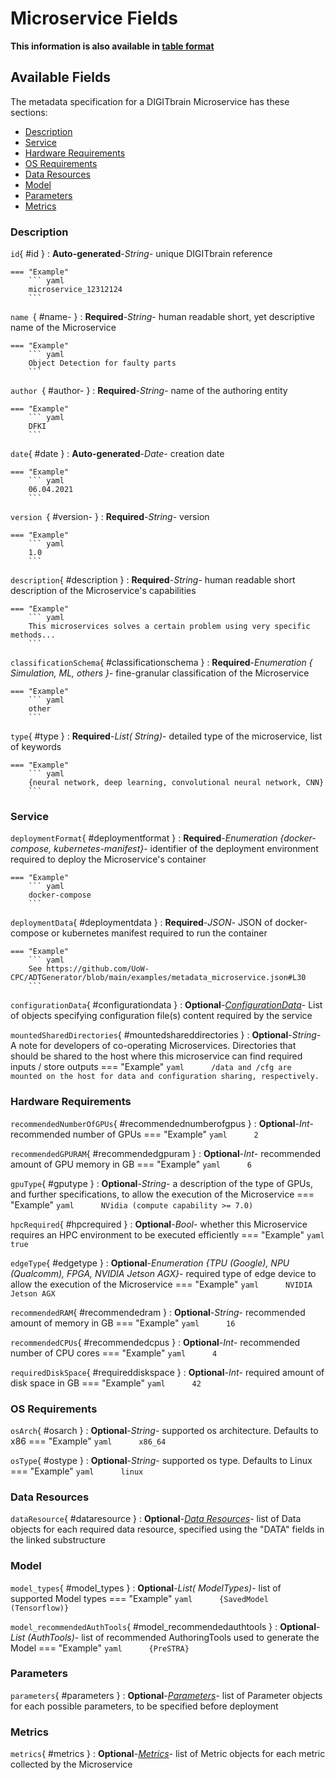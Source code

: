 <style>
  .md-content__button {
    display: none;
  }
</style>
# Microservice Fields

**This information is also available in [table format](/tables/microservice/)**


## Available Fields 

The metadata specification for a DIGITbrain Microservice
has these sections:

- [Description](#description)
- [Service](#service)
- [Hardware Requirements](#hardware-requirements)
- [OS Requirements](#os-requirements)
- [Data Resources](#data-resources)
- [Model](#model)
- [Parameters](#parameters)
- [Metrics](#metrics)


### Description


`id`{ #id }
:   **Auto-generated**-*String*- unique DIGITbrain reference

    === "Example"
        ``` yaml     
        microservice_12312124
        ```

`name `{ #name- }
:   **Required**-*String*- human readable short, yet descriptive name of the Microservice

    === "Example"
        ``` yaml     
        Object Detection for faulty parts
        ```

`author `{ #author- }
:   **Required**-*String*- name of the authoring entity

    === "Example"
        ``` yaml     
        DFKI
        ```

`date`{ #date }
:   **Auto-generated**-*Date*- creation date

    === "Example"
        ``` yaml     
        06.04.2021
        ```

`version `{ #version- }
:   **Required**-*String*- version

    === "Example"
        ``` yaml     
        1.0
        ```

`description`{ #description }
:   **Required**-*String*- human readable short description of the Microservice's capabilities

    === "Example"
        ``` yaml     
        This microservices solves a certain problem using very specific methods...
        ```

`classificationSchema`{ #classificationschema }
:   **Required**-*Enumeration { Simulation, ML, others }*- fine-granular classification of the Microservice

    === "Example"
        ``` yaml     
        other
        ```

`type`{ #type }
:   **Required**-*List( String)*- detailed type of the microservice, list of keywords

    === "Example"
        ``` yaml     
        {neural network, deep learning, convolutional neural network, CNN}
        ```


### Service


`deploymentFormat`{ #deploymentformat }
:   **Required**-*Enumeration {docker-compose, kubernetes-manifest}*- identifier of the deployment environment required to deploy the Microservice's container

    === "Example"
        ``` yaml     
        docker-compose
        ```

`deploymentData`{ #deploymentdata }
:   **Required**-*JSON*- JSON of docker-compose or kubernetes manifest required to run the container

    === "Example"
        ``` yaml     
        See https://github.com/UoW-CPC/ADTGenerator/blob/main/examples/metadata_microservice.json#L30
        ```

`configurationData`{ #configurationdata }
:   **Optional**-*[ConfigurationData](../configurationdata.md)*- List of objects specifying configuration file(s) content required by the service

`mountedSharedDirectories`{ #mountedshareddirectories }
:   **Optional**-*String*- A note for developers of co-operating Microservices. Directories that should be shared to the host where this microservice can find required inputs / store outputs
    === "Example"
        ``` yaml     
        /data and /cfg are mounted on the host for data and configuration sharing, respectively.
        ```


### Hardware Requirements


`recommendedNumberOfGPUs`{ #recommendednumberofgpus }
:   **Optional**-*Int*- recommended number of GPUs
    === "Example"
        ``` yaml     
        2
        ```

`recommendedGPURAM`{ #recommendedgpuram }
:   **Optional**-*Int*- recommended amount of GPU memory in GB
    === "Example"
        ``` yaml     
        6
        ```

`gpuType`{ #gputype }
:   **Optional**-*String*- a description of the type of GPUs, and further specifications, to allow the execution of the Microservice
    === "Example"
        ``` yaml     
        NVidia (compute capability >= 7.0)
        ```

`hpcRequired`{ #hpcrequired }
:   **Optional**-*Bool*- whether this Microservice requires an HPC environment to be executed efficiently
    === "Example"
        ``` yaml     
        true
        ```

`edgeType`{ #edgetype }
:   **Optional**-*Enumeration {TPU (Google), NPU (Qualcomm), FPGA, NVIDIA Jetson AGX}*- required type of edge device to allow the execution of the Microservice
    === "Example"
        ``` yaml     
        NVIDIA Jetson AGX
        ```

`recommendedRAM`{ #recommendedram }
:   **Optional**-*String*- recommended amount of memory in GB
    === "Example"
        ``` yaml     
        16
        ```

`recommendedCPUs`{ #recommendedcpus }
:   **Optional**-*Int*- recommended number of CPU cores
    === "Example"
        ``` yaml     
        4
        ```

`requiredDiskSpace`{ #requireddiskspace }
:   **Optional**-*Int*- required amount of disk space in GB
    === "Example"
        ``` yaml     
        42
        ```


### OS Requirements


`osArch`{ #osarch }
:   **Optional**-*String*- supported os architecture. Defaults to x86
    === "Example"
        ``` yaml     
        x86_64
        ```

`osType`{ #ostype }
:   **Optional**-*String*- supported os type. Defaults to Linux
    === "Example"
        ``` yaml     
        linux
        ```


### Data Resources


`dataResource`{ #dataresource }
:   **Optional**-*[Data Resources](../data_resources.md)*- list of Data objects for each required data resource, specified using the "DATA" fields in the linked substructure


### Model


`model_types`{ #model_types }
:   **Optional**-*List( ModelTypes)*- list of supported Model types
    === "Example"
        ``` yaml     
        {SavedModel (Tensorflow)}
        ```

`model_recommendedAuthTools`{ #model_recommendedauthtools }
:   **Optional**-*List (AuthTools)*- list of recommended AuthoringTools used to generate the Model
    === "Example"
        ``` yaml     
        {PreSTRA}
        ```


### Parameters


`parameters`{ #parameters }
:   **Optional**-*[Parameters](../parameters.md)*- list of Parameter objects for each possible parameters, to be specified before deployment


### Metrics


`metrics`{ #metrics }
:   **Optional**-*[Metrics](../metrics.md)*- list of Metric objects for each metric collected by the Microservice
